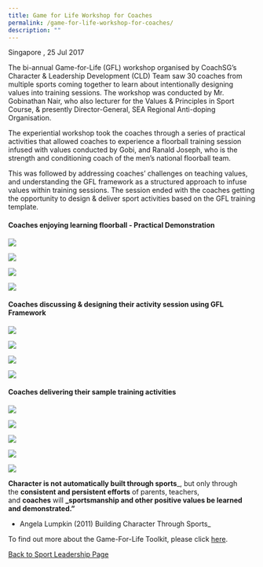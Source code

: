 ```yaml
---
title: Game for Life Workshop for Coaches
permalink: /game-for-life-workshop-for-coaches/
description: ""
---
```

Singapore , 25 Jul 2017

The bi-annual Game-for-Life (GFL) workshop organised by CoachSG’s Character & Leadership Development (CLD) Team saw 30 coaches from multiple sports coming together to learn about intentionally designing values into training sessions. The workshop was conducted by Mr. Gobinathan Nair, who also lecturer for the Values & Principles in Sport Course, & presently Director-General, SEA Regional Anti-doping Organisation.  

The experiential workshop took the coaches through a series of practical activities that allowed coaches to experience a floorball training session infused with values conducted by Gobi, and Ranald Joseph, who is the strength and conditioning coach of the men’s national floorball team.

This was followed by addressing coaches’ challenges on teaching values, and understanding the GFL framework as a structured approach to infuse values within training sessions. The session ended with the coaches getting the opportunity to design & deliver sport activities based on the GFL training template.

#### **Coaches enjoying learning floorball - Practical Demonstration**

![](/images/Sport%20Leadership%20Latest/GFL%20Workshop%20for%20Coaches/IMG_0432.jpeg)

![](/images/Sport%20Leadership%20Latest/GFL%20Workshop%20for%20Coaches/IMG_0397.jpeg)

![](/images/Sport%20Leadership%20Latest/GFL%20Workshop%20for%20Coaches/IMG_0395.jpeg)

![](/images/Sport%20Leadership%20Latest/GFL%20Workshop%20for%20Coaches/IMG_0406.jpeg)

#### **Coaches discussing & designing their activity session using GFL Framework**
![](/images/Sport%20Leadership%20Latest/GFL%20Workshop%20for%20Coaches/IMG_0433.jpeg)

![](/images/Sport%20Leadership%20Latest/GFL%20Workshop%20for%20Coaches/IMG_0437.jpeg)

![](/images/Sport%20Leadership%20Latest/GFL%20Workshop%20for%20Coaches/IMG_0441.jpeg)

![](/images/Sport%20Leadership%20Latest/GFL%20Workshop%20for%20Coaches/IMG_0439.jpeg)

#### **Coaches delivering their sample training activities**

![](/images/Sport%20Leadership%20Latest/GFL%20Workshop%20for%20Coaches/Archery_1.jpeg)

![](/images/Sport%20Leadership%20Latest/GFL%20Workshop%20for%20Coaches/Netball_3.jpeg)

![](/images/Sport%20Leadership%20Latest/GFL%20Workshop%20for%20Coaches/Swimming_4.jpeg)

![](/images/Sport%20Leadership%20Latest/GFL%20Workshop%20for%20Coaches/Netball_9.jpeg)

![](/images/Sport%20Leadership%20Latest/GFL%20Workshop%20for%20Coaches/Coaches_Commitment.png)

**Character is not automatically built through sports**_, but only through the **consistent and persistent efforts** of parents, teachers, and **coaches** will **_sportsmanship and other positive values be learned and demonstrated.”**

- Angela Lumpkin (2011) Building Character Through Sports_

To find out more about the Game-For-Life Toolkit, please click [here](/sports-education/sports-leadership/game-for-life/).

[Back to Sport Leadership Page](/sports-education/sports-leadership/past-works/)